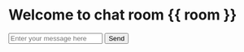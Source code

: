 
<!DOCTYPE html>
<html lang="en">
<head>
    <meta charset="UTF-8">
    <title>My Chat App</title>
</head>
<body>
<h1>Welcome to chat room {{ room }}</h1>

<div id="messages"></div>

<form id="message_input_form">
    <input type="text" id="message_input" placeholder="Enter your message here">
    <button type="submit">Send</button>
</form>
</body>
<script src="https://cdnjs.cloudflare.com/ajax/libs/socket.io/2.3.0/socket.io.js"></script>
<script>
    const socket = io.connect("http://127.0.0.1:5000");

    socket.on('connect', function () {
        socket.emit('join_room', {
            username: "{{ username }}",
            room: "{{ room }}"
        });

        let message_input = document.getElementById('message_input');

        document.getElementById('message_input_form').onsubmit = function (e) {
            e.preventDefault();
            let message = message_input.value.trim();
            if (message.length) {
                socket.emit('send_message', {
                    username: "{{ username }}",
                    room: "{{ room }}",
                    message: message
                })
            }
            message_input.value = '';
            message_input.focus();
        }
    });

    window.onbeforeunload = function () {
        socket.emit('leave_room', {
            username: "{{ username }}",
            room: "{{ room }}"
        })
    };

    socket.on('receive_message', function (data) {
        console.log(data);
        const newNode = document.createElement('div');
        newNode.innerHTML = `<b>${data.username}:&nbsp;</b> ${data.message}`;
        document.getElementById('messages').appendChild(newNode);
    });

    socket.on('join_room_announcement', function (data) {
        console.log(data);
        if (data.username !== "{{ username }}") {
            const newNode = document.createElement('div');
            newNode.innerHTML = `<b>${data.username}</b> has joined the room`;
            document.getElementById('messages').appendChild(newNode);
        }
    });

    socket.on('leave_room_announcement', function (data) {
        console.log(data);
        const newNode = document.createElement('div');
        newNode.innerHTML = `<b>${data.username}</b> has left the room`;
        document.getElementById('messages').appendChild(newNode);
    });
</script>
</html>
